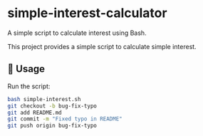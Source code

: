 # simple-interest-calculator
A simple script to calculate interest using Bash.

This project provides a simple script to calculate simple interest.

## 📌 Usage
Run the script:
```bash
bash simple-interest.sh
git checkout -b bug-fix-typo
git add README.md
git commit -m "Fixed typo in README"
git push origin bug-fix-typo
